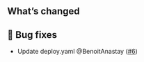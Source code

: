 ## What’s changed

## 🐛 Bug fixes

- Update deploy.yaml @BenoitAnastay ([#6](https://github.com/BenoitAnastay/paperless-home-assistant-addon/pull/6))
